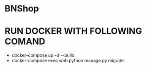 # BNShop
# RUN DOCKER WITH FOLLOWING COMAND
- docker-compose up -d --build
- docker-compose exec web python manage.py migrate
